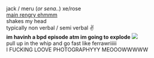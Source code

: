 jack / meru (*or sena..*) xe/rose  
[main rengry ehmmm](https://rentry.org/scenario_liar)  
shakes my head  
typically non verbal / semi verbal ✌  
**im havinh a bpd episode atm im going to explode** ![](https://cdn.discordapp.com/attachments/729124835296280689/1087785064059916319/image.png)  
pull up in the whip and go fast like ferrawriiiii  
I FUCKING LOOVE PHOTOGRAPHYYY MEOOOWWWWW

